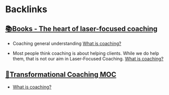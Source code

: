 
# Backlinks
## [📚Books - The heart of laser-focused coaching](<📚Books - The heart of laser-focused coaching.md>)
- Coaching general understanding [What is coaching?](<What is coaching?.md>)

- Most people think coaching is about helping clients. While we do help them, that is not our aim in Laser-Focused Coaching.  [What is coaching?](<What is coaching?.md>)

## [🧭Transformational Coaching MOC](<🧭Transformational Coaching MOC.md>)
- [What is coaching?](<What is coaching?.md>)

